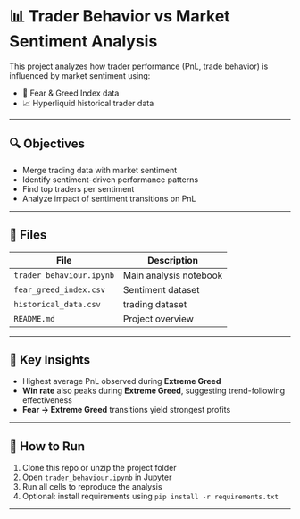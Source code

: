 # 📊 Trader Behavior vs Market Sentiment Analysis

This project analyzes how trader performance (PnL, trade behavior) is influenced by market sentiment using:

- 🧠 Fear & Greed Index data
- 📈 Hyperliquid historical trader data

---

## 🔍 Objectives

- Merge trading data with market sentiment
- Identify sentiment-driven performance patterns
- Find top traders per sentiment
- Analyze impact of sentiment transitions on PnL

---

## 📂 Files

| File | Description |
|------|-------------|
| `trader_behaviour.ipynb` | Main analysis notebook |
| `fear_greed_index.csv` | Sentiment dataset |
| `historical_data.csv` | trading dataset |
| `README.md` | Project overview |

---

## 📌 Key Insights

- Highest average PnL observed during **Extreme Greed**
- **Win rate** also peaks during **Extreme Greed**, suggesting trend-following effectiveness
- **Fear → Extreme Greed** transitions yield strongest profits

---

## 🚀 How to Run

1. Clone this repo or unzip the project folder  
2. Open `trader_behaviour.ipynb` in Jupyter  
3. Run all cells to reproduce the analysis  
4. Optional: install requirements using `pip install -r requirements.txt`

---
